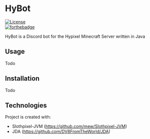 # HyBot
[![License](https://img.shields.io/badge/License-BSD%203--Clause-blue.svg)](https://opensource.org/licenses/BSD-3-Clause)  
[![forthebadge](https://forthebadge.com/images/badges/made-with-java.svg)](https://forthebadge.com)

HyBot is a Discord bot for the Hypixel Minecraft Server written in Java

## Usage
Todo

## Installation
Todo

## Technologies
Project is created with:
* Slothpixel-JVM (https://github.com/mew/Slothpixel-JVM)
* JDA (https://github.com/DV8FromTheWorld/JDA)